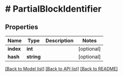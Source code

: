 # # PartialBlockIdentifier

## Properties

Name | Type | Description | Notes
------------ | ------------- | ------------- | -------------
**index** | **int** |  | [optional] 
**hash** | **string** |  | [optional] 

[[Back to Model list]](../../README.md#documentation-for-models) [[Back to API list]](../../README.md#documentation-for-api-endpoints) [[Back to README]](../../README.md)


